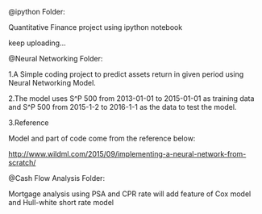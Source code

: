 @ipython Folder:

Quantitative Finance project using ipython notebook

keep uploading...





@Neural Networking Folder:

1.A Simple coding project to predict assets return in given period using 
Neural Networking Model.

2.The model uses S^P 500 from 2013-01-01 to 2015-01-01 as training data and 
S^P 500 from 2015-1-2 to 2016-1-1 as the data to test the model.

3.Reference 

Model and part of code come from the reference below:

http://www.wildml.com/2015/09/implementing-a-neural-network-from-scratch/






@Cash Flow Analysis Folder:

Mortgage analysis using PSA and CPR rate
will add feature of Cox model and Hull-white short rate model

